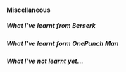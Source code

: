#### Miscellaneous

##### What I've learnt from Berserk
##### What I've learnt form OnePunch Man
##### What I've not learnt yet...
